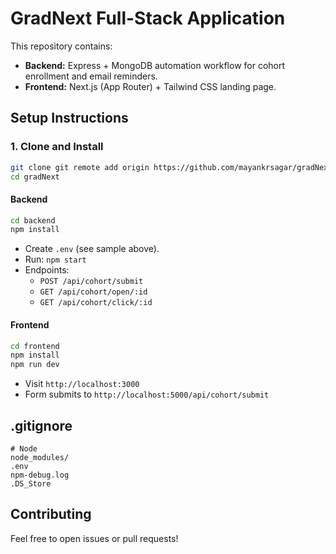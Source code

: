 # GradNext Full-Stack Application

This repository contains:
- **Backend:** Express + MongoDB automation workflow for cohort enrollment and email reminders.
- **Frontend:** Next.js (App Router) + Tailwind CSS landing page.

## Setup Instructions

### 1. Clone and Install
```bash
git clone git remote add origin https://github.com/mayankrsagar/gradNext.git
cd gradNext
```

#### Backend
```bash
cd backend
npm install
```
- Create `.env` (see sample above).
- Run: `npm start`
- Endpoints:
  - `POST /api/cohort/submit`
  - `GET /api/cohort/open/:id`
  - `GET /api/cohort/click/:id`

#### Frontend
```bash
cd frontend
npm install
npm run dev
```
- Visit `http://localhost:3000`
- Form submits to `http://localhost:5000/api/cohort/submit`

## .gitignore
```
# Node
node_modules/
.env
npm-debug.log
.DS_Store
```

## Contributing
Feel free to open issues or pull requests!
